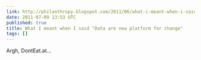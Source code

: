 ```yaml
---
link: http://philanthropy.blogspot.com/2011/06/what-i-meant-when-i-said-data-are-new.html
date: 2011-07-09 13:53 UTC
published: true
title: What I meant when I said "Data are new platform for change"
tags: []
---
```


Argh, DontEat.at...
